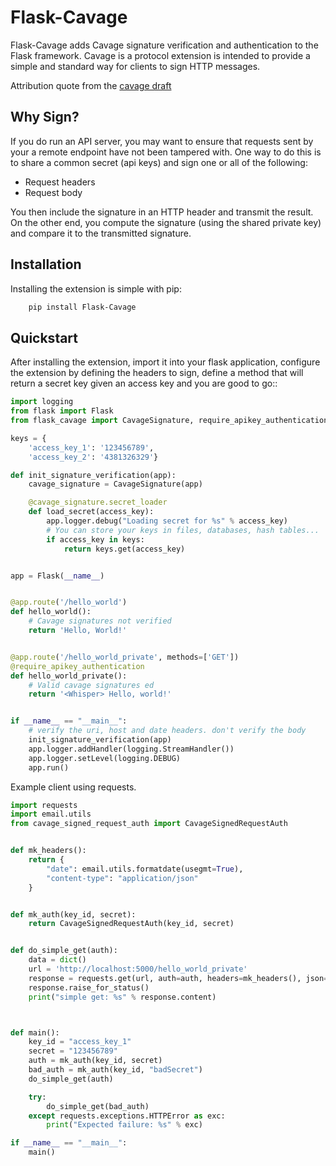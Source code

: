 Flask-Cavage
=======================================

Flask-Cavage adds Cavage signature verification and authentication to the
Flask framework. Cavage is a protocol extension is intended to provide a 
simple and standard way for clients to sign HTTP messages. 

Attribution quote from the [cavage draft](https://tools.ietf.org/html/draft-cavage-http-signatures-03)

Why Sign?
-----------
If you do run an API server, you may want to ensure that requests sent by your a
remote endpoint have not been tampered with. One way to do this is to share a common secret 
(api keys) and sign one or all of the following:

* Request headers
* Request body

You then include the signature in an HTTP header and transmit the result. On the other end,
you compute the signature (using the shared private key) and compare it to the transmitted signature.

Installation
------------
Installing the extension is simple with pip:

```sh
    pip install Flask-Cavage
```


Quickstart
----------

After installing the extension, import it into your flask application, 
configure the extension by defining the headers to sign, define a method
that will return a secret key given an access key and you are good to go::

```python
import logging
from flask import Flask
from flask_cavage import CavageSignature, require_apikey_authentication

keys = {
    'access_key_1': '123456789',
    'access_key_2': '4381326329'}

def init_signature_verification(app):
    cavage_signature = CavageSignature(app)

    @cavage_signature.secret_loader
    def load_secret(access_key):
        app.logger.debug("Loading secret for %s" % access_key)
        # You can store your keys in files, databases, hash tables...
        if access_key in keys:
            return keys.get(access_key)


app = Flask(__name__)


@app.route('/hello_world')
def hello_world():
    # Cavage signatures not verified
    return 'Hello, World!'


@app.route('/hello_world_private', methods=['GET'])
@require_apikey_authentication
def hello_world_private():
    # Valid cavage signatures ed
    return '<Whisper> Hello, world!'


if __name__ == "__main__":
    # verify the uri, host and date headers. don't verify the body
    init_signature_verification(app)
    app.logger.addHandler(logging.StreamHandler())
    app.logger.setLevel(logging.DEBUG)
    app.run()
```


Example client using requests.


```python
import requests
import email.utils
from cavage_signed_request_auth import CavageSignedRequestAuth


def mk_headers():
    return {
        "date": email.utils.formatdate(usegmt=True),
        "content-type": "application/json"
    }


def mk_auth(key_id, secret):
    return CavageSignedRequestAuth(key_id, secret)


def do_simple_get(auth):
    data = dict()
    url = 'http://localhost:5000/hello_world_private'
    response = requests.get(url, auth=auth, headers=mk_headers(), json=data)
    response.raise_for_status()
    print("simple get: %s" % response.content)



def main():
    key_id = "access_key_1"
    secret = "123456789"
    auth = mk_auth(key_id, secret)
    bad_auth = mk_auth(key_id, "badSecret")
    do_simple_get(auth)

    try:
        do_simple_get(bad_auth)
    except requests.exceptions.HTTPError as exc:
        print("Expected failure: %s" % exc)

if __name__ == "__main__":
    main()
 ```
